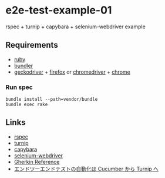 # e2e-test-example-01
rspec + turnip + capybara + selenium-webdriver example

## Requirements

* [ruby](https://www.ruby-lang.org)
* [bundler](https://bundler.io/)
* [geckodriver](https://github.com/mozilla/geckodriver) + [firefox](https://www.mozilla.org/firefox/)
  or
  [chromedriver](http://chromedriver.chromium.org/) + [chrome](https://www.google.com/chrome/index.html)

### Run spec

```shell
bundle install --path=vendor/bundle
bundle exec rake
```

## Links

* [rspec](https://github.com/rspec/rspec)
* [turnip](https://github.com/jnicklas/turnip)
* [capybara](https://github.com/teamcapybara/capybara)
* [selenium-webdriver](https://github.com/SeleniumHQ/selenium)
* [Gherkin Reference](https://docs.cucumber.io/gherkin/reference/)
* [エンドツーエンドテストの自動化は Cucumber から Turnip へ](https://magazine.rubyist.net/articles/0042/0042-FromCucumberToTurnip.html)

